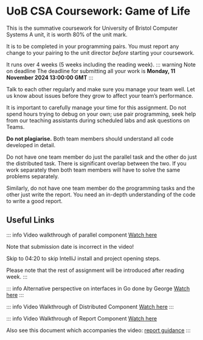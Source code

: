 # UoB CSA Coursework: Game of Life

This is the summative coursework for University of Bristol Computer Systems A unit,
it is worth 80% of the unit mark.

It is to be completed in your programming pairs.
You must report any change to your pairing to the unit director *before* starting your coursework.

It runs over 4 weeks (5 weeks including the reading week).
::: warning Note on deadline
The deadline for submitting all your work is **Monday, 11 November 2024 13:00:00 GMT**
:::

Talk to each other regularly and make sure you manage your team well.
Let us know about issues before they grow to affect your team’s performance.

It is important to carefully manage your time for this assignment.
Do not spend hours trying to debug on your own; use pair programming, seek help from our teaching assistants during scheduled labs and ask questions on Teams.

**Do not plagiarise.** Both team members should understand all code developed in detail.

Do not have one team member do just the parallel task and the other do just the distributed task. There is significant overlap between the two. If you work separately then both team members will have to solve the same problems separately.

Similarly, do not have one team member do the programming tasks and the other just write the report. You need an in-depth understanding of the code to write a good report.

## Useful Links

::: info Video walkthrough of parallel component
[Watch here](https://web.microsoftstream.com/video/990e039f-4bc1-4b22-b0b1-ae895ee07163)

Note that submission date is incorrect in the video!

Skip to 04:20 to skip IntelliJ install and project opening steps.

Please note that the rest of assignment will be introduced after reading week.
:::

::: info Alternative perspective on interfaces in Go done by George
[Watch here](https://web.microsoftstream.com/video/30a6b464-aa7a-4e56-abf8-3534275440e3)
:::

::: info Video Walkthrough of Distributed Component
[Watch here](https://web.microsoftstream.com/video/b4f92750-6f76-4f51-8d37-93413c3cb088)
:::

::: info Video Walkthrough of Report Component
[Watch here](https://web.microsoftstream.com/video/b5e8cf95-981c-4c26-8522-cc0210293d51)

Also see this document which accompanies the video:
[report guidance](golang/report-guidance.md)
:::
